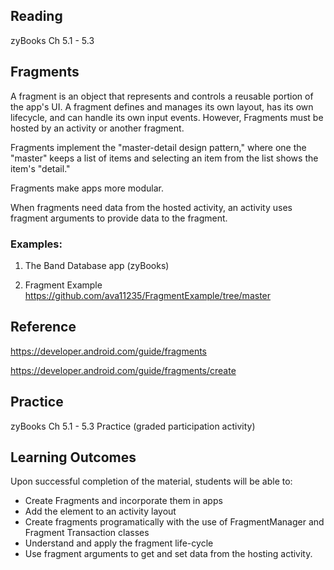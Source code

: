 ## Reading

zyBooks Ch 5.1 - 5.3

## Fragments

A fragment is an object that represents and controls a reusable portion of the app's UI. 
A fragment defines and manages its own layout, has its own lifecycle, and can handle its own input events.
However, Fragments must be hosted by an activity or another fragment. 

Fragments implement the "master-detail design pattern," where one the "master" keeps a list of items and selecting an item from the list shows the item's "detail."

Fragments make apps more modular.

When fragments need data from the hosted activity, an activity uses fragment arguments to provide data to the fragment.

### Examples:
1. The Band Database app (zyBooks)

2. Fragment Example 
https://github.com/ava11235/FragmentExample/tree/master


## Reference
https://developer.android.com/guide/fragments

https://developer.android.com/guide/fragments/create


## Practice

zyBooks Ch 5.1 - 5.3 Practice (graded participation activity)

## Learning Outcomes
Upon successful completion of the material, students will be able to:

* Create Fragments and incorporate them in apps
* Add the <fragment> element to an activity layout
* Create fragments programatically with the use of FragmentManager and Fragment Transaction classes
* Understand and apply the fragment life-cycle
* Use fragment arguments to get and set data from the hosting activity.
  
  
